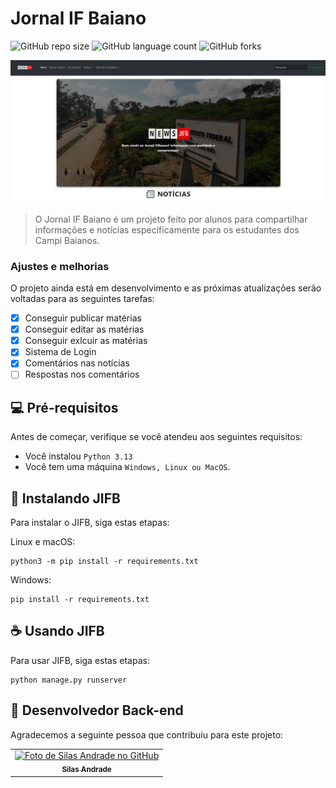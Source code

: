 # Jornal IF Baiano

![GitHub repo size](https://img.shields.io/github/repo-size/Ghs-d/JIFB?style=for-the-badge)
![GitHub language count](https://img.shields.io/github/languages/count/Ghs-d/JIFB?style=for-the-badge)
![GitHub forks](https://img.shields.io/github/forks/Ghs-d/JIFB?style=for-the-badge)

<img src="static/img/exemplo_site.png" alt="Exemplo imagem">

> O Jornal IF Baiano é um projeto feito por alunos para compartilhar informações e notícias especificamente para os estudantes dos Campi Baianos.

### Ajustes e melhorias

O projeto ainda está em desenvolvimento e as próximas atualizações serão voltadas para as seguintes tarefas:

- [x] Conseguir publicar matérias
- [x] Conseguir editar as matérias
- [x] Conseguir exlcuir as matérias
- [x] Sistema de Login
- [x] Comentários nas notícias
- [ ] Respostas nos comentários

## 💻 Pré-requisitos

Antes de começar, verifique se você atendeu aos seguintes requisitos:

- Você instalou `Python 3.13`
- Você tem uma máquina `Windows, Linux ou MacOS`.

## 🚀 Instalando JIFB

Para instalar o JIFB, siga estas etapas:

Linux e macOS:

```
python3 -m pip install -r requirements.txt
```

Windows:

```
pip install -r requirements.txt
```

## ☕ Usando JIFB

Para usar JIFB, siga estas etapas:

```
python manage.py runserver
```


## 🤝 Desenvolvedor Back-end

Agradecemos a seguinte pessoa que contribuiu para este projeto:

<table>
  <tr>
    <td align="center">
      <a href="https://github.com/SilasAndradev" title="Desenvolvedor Back-end">
        <img src="https://avatars.githubusercontent.com/u/177932208" width="100px;" alt="Foto de Silas Andrade no GitHub"/><br>
        <sub>
          <b>Silas Andrade</b>
        </sub>
      </a>
    </td>
  </tr>
</table>
